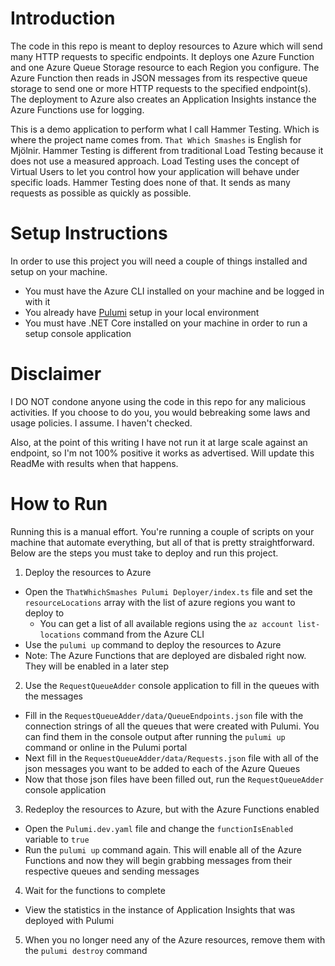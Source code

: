 # Introduction 
The code in this repo is meant to deploy resources to Azure which will send many HTTP requests to specific endpoints. It deploys one Azure Function and one Azure Queue Storage resource to each Region you configure. The Azure Function then reads in JSON messages from its respective queue storage to send one or more HTTP requests to the specified endpoint(s). The deployment to Azure also creates an Application Insights instance the Azure Functions use for logging.

This is a demo application to perform what I call Hammer Testing. Which is where the project name comes from. `That Which Smashes` is English for Mjölnir. Hammer Testing is different from traditional Load Testing because it does not use a measured approach. Load Testing uses the concept of Virtual Users to let you control how your application will behave under specific loads. Hammer Testing does none of that. It sends as many requests as possible as quickly as possible.

# Setup Instructions
In order to use this project you will need a couple of things installed and setup on your machine.
- You must have the Azure CLI installed on your machine and be logged in with it
- You already have [Pulumi](https://pulumi.io/) setup in your local environment
- You must have .NET Core installed on your machine in order to run a setup console application


# Disclaimer
I DO NOT condone anyone using the code in this repo for any malicious activities. If you choose to do you, you would bebreaking some laws and usage policies. I assume. I haven't checked. 

Also, at the point of this writing I have not run it at large scale against an endpoint, so I'm not 100% positive it works as advertised. Will update this ReadMe with results when that happens.


# How to Run

Running this is a manual effort. You're running a couple of scripts on your machine that automate everything, but all of that is pretty straightforward. Below are the steps you must take to deploy and run this project.

    
1. Deploy the resources to Azure
  - Open the `ThatWhichSmashes Pulumi Deployer/index.ts` file and set the `resourceLocations` array with the list of azure regions you want to deploy to
    - You can get a list of all available regions using the `az account list-locations` command from the Azure CLI
  - Use the `pulumi up` command to deploy the resources to Azure
  - Note: The Azure Functions that are deployed are disbaled right now. They will be enabled in a later step

2. Use the `RequestQueueAdder` console application to fill in the queues with the messages
  - Fill in the `RequestQueueAdder/data/QueueEndpoints.json` file with the connection strings of all the queues that were created with Pulumi. You can find them in the console output after running the `pulumi up` command or online in the Pulumi portal
  - Next fill in the `RequestQueueAdder/data/Requests.json` file with all of the json messages you want to be added to each of the Azure Queues
  - Now that those json files have been filled out, run the `RequestQueueAdder` console application

3. Redeploy the resources to Azure, but with the Azure Functions enabled
  - Open the `Pulumi.dev.yaml` file and change the `functionIsEnabled` variable to `true`
  - Run the `pulumi up` command again. This will enable all of the Azure Functions and now they will begin grabbing messages from their respective queues and sending messages

4. Wait for the functions to complete
  - View the statistics in the instance of Application Insights that was deployed with Pulumi

5. When you no longer need any of the Azure resources, remove them with the `pulumi destroy` command

